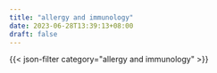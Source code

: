 ```yaml
---
title: "allergy and immunology"
date: 2023-06-28T13:39:13+08:00
draft: false
---
```


{{< json-filter category="allergy and immunology" >}}